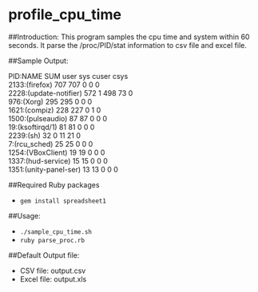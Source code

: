 # profile_cpu_time

##Introduction:
  This program samples the cpu time and system within 60 seconds. It parse 
  the /proc/PID/stat information to csv file and excel file.

##Sample Output:

PID:NAME                 SUM	user	sys	cuser	csys  
2133:(firefox)           707	707	    0	0	0  
2228:(update-notifier)	 572	1	    498	73	0  
976:(Xorg)               295	295	    0	0	0  
1621:(compiz)	           228	227	    0	1	0  
1500:(pulseaudio)	        87	87	0	0	0  
19:(ksoftirqd/1)	        81	81	0	0	0  
2239:(sh)	                32	0	11	21	0  
7:(rcu_sched)	            25	25	0	0	0  
1254:(VBoxClient)	        19	19	0	0	0  
1337:(hud-service)	      15	15	0	0	0  
1351:(unity-panel-ser)	  13	13	0	0	0  


##Required Ruby packages
  - `gem install spreadsheet1`


##Usage:
  - `./sample_cpu_time.sh`
  - `ruby parse_proc.rb`


##Default Output file: 
  - CSV file: output.csv
  - Excel file: output.xls
